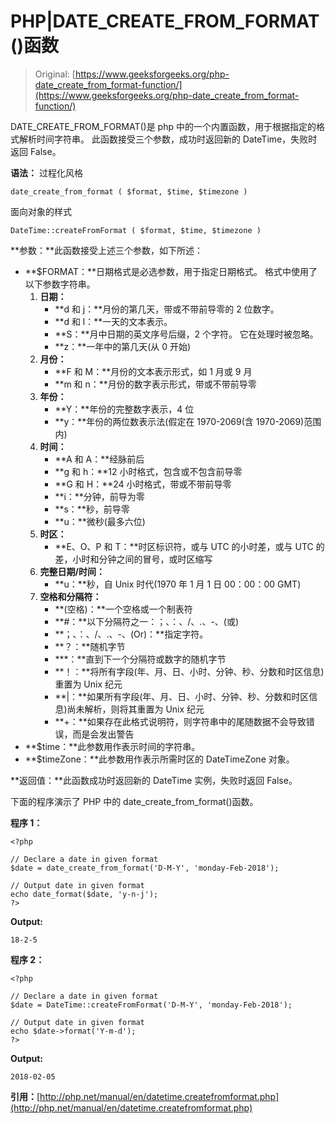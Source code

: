 # PHP|DATE_CREATE_FROM_FORMAT()函数

> Original: [https://www.geeksforgeeks.org/php-date_create_from_format-function/](https://www.geeksforgeeks.org/php-date_create_from_format-function/)

DATE_CREATE_FROM_FORMAT()是 php 中的一个内置函数，用于根据指定的格式解析时间字符串。 此函数接受三个参数，成功时返回新的 DateTime，失败时返回 False。

**语法：**
过程化风格

```
date_create_from_format ( $format, $time, $timezone )
```

面向对象的样式

```
DateTime::createFromFormat ( $format, $time, $timezone )
```

**参数：**此函数接受上述三个参数，如下所述：

*   **$FORMAT：**日期格式是必选参数，用于指定日期格式。 格式中使用了以下参数字符串。
    1.  **日期：**
        *   **d 和 j：**月份的第几天，带或不带前导零的 2 位数字。
        *   **d 和 l：**一天的文本表示。
        *   **S：**月中日期的英文序号后缀，2 个字符。 它在处理时被忽略。
        *   **z：**一年中的第几天(从 0 开始)
    2.  **月份：**
        *   **F 和 M：**月份的文本表示形式，如 1 月或 9 月
        *   **m 和 n：**月份的数字表示形式，带或不带前导零
    3.  **年份：**
        *   **Y：**年份的完整数字表示，4 位
        *   **y：**年份的两位数表示法(假定在 1970-2069(含 1970-2069)范围内)
    4.  **时间：**
        *   **A 和 A：**经脉前后
        *   **g 和 h：**12 小时格式，包含或不包含前导零
        *   **G 和 H：**24 小时格式，带或不带前导零
        *   **i：**分钟，前导为零
        *   **s：**秒，前导零
        *   **u：**微秒(最多六位)
    5.  **时区：**
        *   **E、O、P 和 T：**时区标识符，或与 UTC 的小时差，或与 UTC 的差，小时和分钟之间的冒号，或时区缩写
    6.  **完整日期/时间：**
        *   **u：**秒，自 Unix 时代(1970 年 1 月 1 日 00：00：00 GMT)
    7.  **空格和分隔符：**
        *   **(空格)：**一个空格或一个制表符
        *   **#：**以下分隔符之一：；、：、/、.、-、(或)
        *   **；、：、/、.、-、(Or)：**指定字符。
        *   **？：**随机字节
        *   ***：**直到下一个分隔符或数字的随机字节
        *   **！：**将所有字段(年、月、日、小时、分钟、秒、分数和时区信息)重置为 Unix 纪元
        *   **|：**如果所有字段(年、月、日、小时、分钟、秒、分数和时区信息)尚未解析，则将其重置为 Unix 纪元
        *   **+：**如果存在此格式说明符，则字符串中的尾随数据不会导致错误，而是会发出警告
*   **$time：**此参数用作表示时间的字符串。
*   **$timeZone：**此参数用作表示所需时区的 DateTimeZone 对象。

**返回值：**此函数成功时返回新的 DateTime 实例，失败时返回 False。

下面的程序演示了 PHP 中的 date_create_from_format()函数。

**程序 1：**

```
<?php

// Declare a date in given format
$date = date_create_from_format('D-M-Y', 'monday-Feb-2018');

// Output date in given format
echo date_format($date, 'y-n-j');
?>
```

**Output:**

```
18-2-5

```

**程序 2：**

```
<?php

// Declare a date in given format
$date = DateTime::createFromFormat('D-M-Y', 'monday-Feb-2018');

// Output date in given format
echo $date->format('Y-m-d');
?>
```

**Output:**

```
2018-02-05

```

**引用：**[http://php.net/manual/en/datetime.createfromformat.php](http://php.net/manual/en/datetime.createfromformat.php)